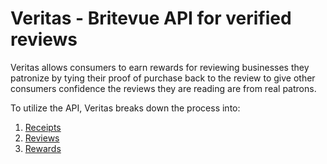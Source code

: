 # Veritas - Britevue API for verified reviews

Veritas allows consumers to earn rewards for reviewing businesses they patronize by tying their proof of purchase back to the review to give other consumers confidence the reviews they are reading are from real patrons.

To utilize the API, Veritas breaks down the process into:
1. [Receipts](receipts/)
1. [Reviews](reviews/)
1. [Rewards](rewards/)
